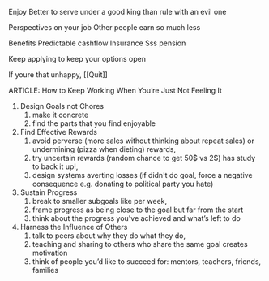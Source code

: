 Enjoy
Better to serve under a good king than rule with an evil one

Perspectives on your job
Other people earn so much less

Benefits
Predictable cashflow
Insurance
Sss pension

Keep applying to keep your options open

If youre that unhappy, [[Quit]]

ARTICLE: How to Keep Working When You’re Just Not Feeling It
1. Design Goals not Chores
	1. make it concrete
	2. find the parts that you find enjoyable
2. Find Effective Rewards
	1. avoid perverse (more sales without thinking about repeat sales) or undermining (pizza when dieting) rewards, 
	2. try uncertain rewards (random chance to get 50$ vs 2$) has study to back it up!, 
	3. design systems averting losses (if didn't do goal, force a negative consequence e.g. donating to political party you hate)
3. Sustain Progress
	1. break to smaller subgoals like per week, 
	2. frame progress as being close to the goal but far from the start
	3. think about the progress you've achieved and what’s left to do
4. Harness the Influence of Others
	1. talk to peers about why they do what they do, 
	2. teaching and sharing to others who share the same goal creates motivation
	3. think of people you’d like to succeed for: mentors, teachers, friends, families